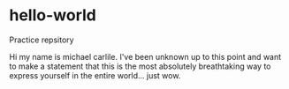 # hello-world
Practice repsitory

Hi my name is michael carlile. I've been unknown up to this point and want to make a statement that this is the most absolutely breathtaking way to express yourself in the entire world... just wow.

